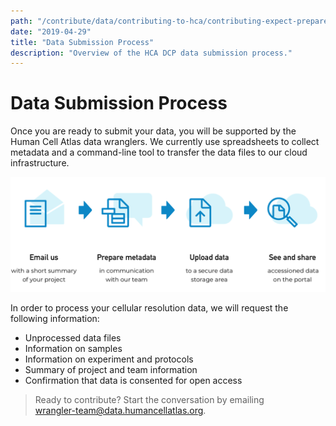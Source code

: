 ```yaml
---
path: "/contribute/data/contributing-to-hca/contributing-expect-prepare"
date: "2019-04-29"
title: "Data Submission Process"
description: "Overview of the HCA DCP data submission process."
---
```


# Data Submission Process

Once you are ready to submit your data, you will be supported by the Human Cell Atlas data wranglers. We currently use spreadsheets to collect metadata and a command-line tool to transfer the data files to our cloud infrastructure. 

![contribute](../../_images/contribute.png)

In order to process your cellular resolution data, we will request the following information:

- Unprocessed data files
- Information on samples
- Information on experiment and protocols
- Summary of project and team information
- Confirmation that data is consented for open access

> Ready to contribute? Start the conversation by emailing\
> [wrangler-team@data.humancellatlas.org](mailto:wrangler-team@data.humancellatlas.org).


